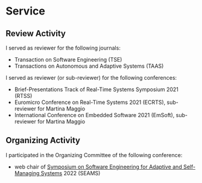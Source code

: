 # Service

## Review Activity

I served as reviewer for the following journals:

 * Transaction on Software Engineering (TSE)
 * Transactions on Autonomous and Adaptive Systems (TAAS)

I served as reviewer (or sub-reviewer) for the following conferences:

 * Brief-Presentations Track of Real-Time Systems Symposium 2021 (RTSS)
 * Euromicro Conference on Real-Time Systems 2021 (ECRTS), sub-reviewer for Martina Maggio
 * International Conference on Embedded Software 2021 (EmSoft), sub-reviewer for Martina Maggio

## Organizing Activity

I participated in the Organizing Committee of the following conference:

 * web chair of [Symposium on Software Engineering for Adaptive and Self-Managing Systems](https://conf.researchr.org/home/seams-2022) 2022 (SEAMS)
